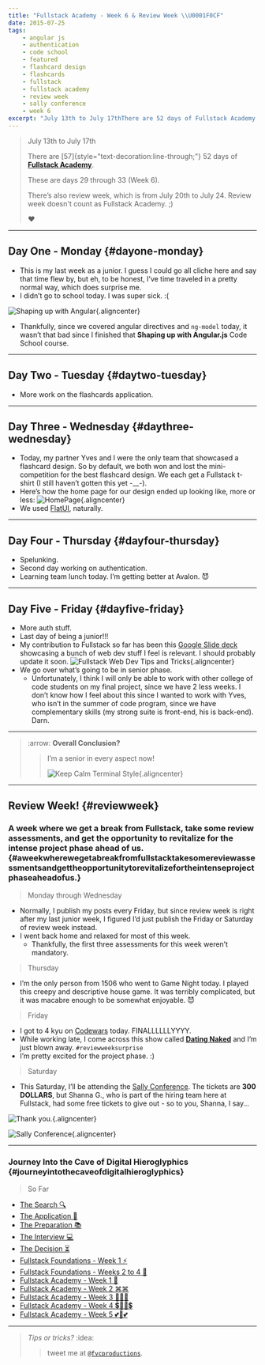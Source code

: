 ```yaml
---
title: "Fullstack Academy - Week 6 & Review Week \\U0001F0CF"
date: 2015-07-25
tags:
    - angular js
    - authentication
    - code school
    - featured
    - flashcard design
    - flashcards
    - fullstack
    - fullstack academy
    - review week
    - sally conference
    - week 6
excerpt: "July 13th to July 17thThere are 52 days of Fullstack Academy.These are days 29 through 33 (Week 6).There’s also review week, which is from July 20th to July 24. Review week doesn't count as Fullstack Academy. ❤️"
---
```


> July 13th to July 17th
>
> There are [57]{style="text-decoration:line-through;"} 52 days of
> [**Fullstack Academy**](http://www.fullstackacademy.com).
>
> These are days 29 through 33 (Week 6).
>
> There’s also review week, which is from July 20th to July 24. Review
> week doesn't count as Fullstack Academy. ;)
>
> ❤️

------------------------------------------------------------------------

Day One - Monday {#dayone-monday}
----------------

-   This is my last week as a junior. I guess I could go all cliche here
    and say that time flew by, but eh, to be honest, I’ve time traveled
    in a pretty normal way, which does surprise me.
-   I didn’t go to school today. I was super sick. :(

![Shaping up with
Angular](https://s3.amazonaws.com/accredible_courses/images/11072/original/shaping-up-with-angular-js-ec0c2defe370994018c29f0b65e56a3b.jpg){.aligncenter}

-   Thankfully, since we covered angular directives and `ng-model`
    today, it wasn’t that bad since I finished that **Shaping up with
    Angular.js** Code School course.

------------------------------------------------------------------------

Day Two - Tuesday {#daytwo-tuesday}
-----------------

-   More work on the flashcards application.

------------------------------------------------------------------------

Day Three - Wednesday {#daythree-wednesday}
---------------------

-   Today, my partner Yves and I were the only team that showcased a
    flashcard design. So by default, we both won and lost the
    mini-competition for the best flashcard design. We each get a
    Fullstack t-shirt (I still haven’t gotten this yet -\_\_-).
-   Here’s how the home page for our design ended up looking like, more
    or less: ![HomePage](http://i.imgur.com/8Lh7IJw.png){.aligncenter}
-   We used [FlatUI](http://designmodo.github.io/Flat-UI/), naturally.

------------------------------------------------------------------------

Day Four - Thursday {#dayfour-thursday}
-------------------

-   Spelunking.
-   Second day working on authentication.
-   Learning team lunch today. I’m getting better at Avalon. 😈

------------------------------------------------------------------------

Day Five - Friday {#dayfive-friday}
-----------------

-   More auth stuff.
-   Last day of being a junior!!!
-   My contribution to Fullstack so far has been this [Google Slide
    deck](https://docs.google.com/presentation/d/1ZUYwxJzXCNsvC7x_tiwVRCIGVljh5EFzanV1U9WJl18/edit?usp=sharing)
    showcasing a bunch of web dev stuff I feel is relevant. I should
    probably update it soon. ![Fullstack Web Dev Tips and
    Tricks](http://i.imgur.com/hDbtU5A.png){.aligncenter}
-   We go over what’s going to be in senior phase.
    -   Unfortunately, I think I will only be able to work with other
        college of code students on my final project, since we have 2
        less weeks. I don’t know how I feel about this since I wanted to
        work with Yves, who isn’t in the summer of code program, since
        we have complementary skills (my strong suite is front-end, his
        is back-end). Darn.

------------------------------------------------------------------------

> :arrow: **Overall Conclusion?**
>
> > I’m a senior in every aspect now!
> >
> > ![Keep Calm Terminal
> > Style](http://sd.keepcalm-o-matic.co.uk/i/keep-calm-because-finally-i-m-senior-8.png){.aligncenter}

------------------------------------------------------------------------

Review Week! {#reviewweek}
------------

### A week where we get a break from Fullstack, take some review assessments, and get the opportunity to revitalize for the intense project phase ahead of us. {#aweekwherewegetabreakfromfullstacktakesomereviewassessmentsandgettheopportunitytorevitalizefortheintenseprojectphaseaheadofus.}

> Monday through Wednesday

-   Normally, I publish my posts every Friday, but since review week is
    right after my last junior week, I figured I’d just publish the
    Friday or Saturday of review week instead.
-   I went back home and relaxed for most of this week.
    -   Thankfully, the first three assessments for this week weren’t
        mandatory.

> Thursday

-   I’m the only person from 1506 who went to Game Night today. I played
    this creepy and descriptive house game. It was terribly complicated,
    but it was macabre enough to be somewhat enjoyable. 😈

> Friday

-   I got to 4 kyu on
    [Codewars](http://codewars.com/users/fvcproductions) today.
    FINALLLLLLYYYY.
-   While working late, I come across this show called [**Dating
    Naked**](https://www.wikiwand.com/en/Dating_Naked) and I’m just
    blown away. `#reviewweeksurprise`
-   I’m pretty excited for the project phase. :)

> Saturday

-   This Saturday, I’ll be attending the [Sally
    Conference](http://www.meetup.com/WomenWhoCodeNYC/events/223064683/).
    The tickets are **300 DOLLARS**, but Shanna G., who is part of the
    hiring team here at Fullstack, had some free tickets to give out -
    so to you, Shanna, I say…

![Thank
you.](http://media.giphy.com/media/3oEduJnper1UdNqreg/giphy.gif){.aligncenter}

![Sally
Conference](https://fvcproductions.files.wordpress.com/2015/07/106e4-1432076952614.png){.aligncenter}

------------------------------------------------------------------------

### Journey Into the Cave of Digital Hieroglyphics {#journeyintothecaveofdigitalhieroglyphics}

> So Far

-   [The Search
    🔍](http://fvcproductions.com/2014/12/27/a-short-operation-tips-tricks-4-coding-bootcamps/)
-   [The Application 📝](http://fvcproductions.com/2014/12/23/week-20/)
-   [The Preparation
    📚](http://fvcproductions.com/2015/01/05/prepare-for-coding-bootcamps/)
-   [The Interview
    💻](http://fvcproductions.com/2014/12/28/interview-fullstack-academy/)
-   [The Decision
    ⏳](http://fvcproductions.com/2015/04/13/what-to-do-week-negative-8/)
-   [Fullstack Foundations - Week 1
    ⚡️](http://fvcproductions.com/2015/05/17/fullstack-foundations-week-1/)
-   [Fullstack Foundations - Weeks 2 to 4
    🚀](http://fvcproductions.com/2015/06/04/fullstack-foundations-goldman-sachs/)
-   [Fullstack Academy - Week 1
    💫](http://fvcproductions.com/2015/06/13/first-week-at-fullstack-academy/)
-   [Fullstack Academy - Week 2
    ⌘⌘](http://fvcproductions.com/2015/06/20/fullstack-academy-week-2/)
-   [Fullstack Academy - Week 3
    🔦🔦🔦](http://fvcproductions.com/2015/06/26/fullstack-academy-week-3/)
-   [Fullstack Academy - Week 4
    💲🔮🔮💲](http://fvcproductions.com/2015/07/03/fullstack-academy-week-4/)
-   [Fullstack Academy - Week 5
    💕💓💕](http://fvcproductions.com/2015/07/11/fullstack-academy-week-5/)

------------------------------------------------------------------------

> *Tips or tricks?* :idea:
>
> > tweet me at [`@fvcproductions`](http://twitter.com/fvcproductions).
